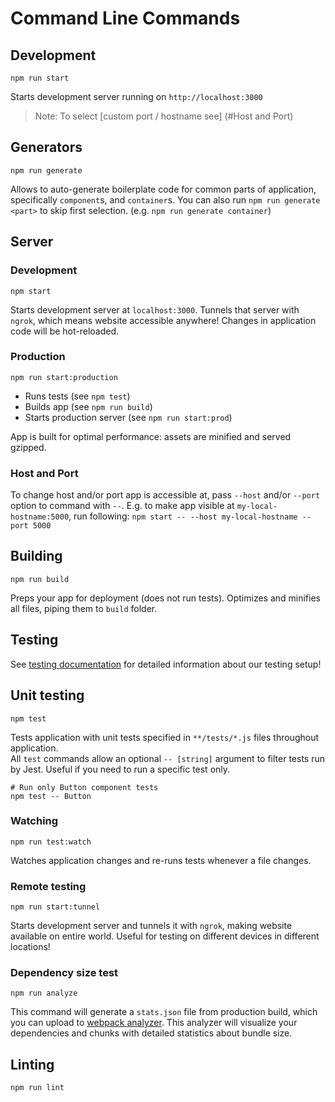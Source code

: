 # Command Line Commands

## Development

```Shell
npm run start
```

Starts development server running on `http://localhost:3000`
> Note: To select [custom port / hostname see]  (#Host and Port)

## Generators

```Shell
npm run generate
```

Allows to auto-generate boilerplate code for common parts of
application, specifically `component`s, and `container`s. You can
also run `npm run generate <part>` to skip first selection. (e.g. `npm run
generate container`)

## Server

### Development

```Shell
npm start
```

Starts development server  at `localhost:3000`. Tunnels that server with
`ngrok`, which means website accessible anywhere! Changes in application
 code will be hot-reloaded.

### Production

```Shell
npm run start:production
```

 * Runs tests (see `npm test`)
 * Builds app (see `npm run build`)
 * Starts production server (see `npm run start:prod`)

App is built for optimal performance: assets are
minified and served gzipped.

### Host and Port

To change host and/or port app is accessible at, pass `--host` and/or `--port` option to command
with `--`. E.g. to make app visible at `my-local-hostname:5000`, run following:
`npm start -- --host my-local-hostname --port 5000`

## Building

```Shell
npm run build
```

Preps your app for deployment (does not run tests). Optimizes and minifies all files, piping them to `build` folder.

## Testing

See [testing documentation](../testing/README.md) for detailed information
about our testing setup!

## Unit testing

```Shell
npm test
```

Tests application with unit tests specified in `**/tests/*.js` files
throughout application.  
All `test` commands allow an optional `-- [string]` argument to filter
tests run by Jest. Useful if you need to run a specific test only.

```Shell
# Run only Button component tests
npm test -- Button
```

### Watching

```Shell
npm run test:watch
```

Watches application changes and re-runs tests whenever a file changes.

### Remote testing

```Shell
npm run start:tunnel
```
Starts development server and tunnels it with `ngrok`, making website
available on entire world. Useful for testing on different devices in different locations!

### Dependency size test

```Shell
npm run analyze
```

This command will generate a `stats.json` file from production build, which
you can upload to [webpack analyzer](https://webpack.github.io/analyse/). This
analyzer will visualize your dependencies and chunks with detailed statistics
about bundle size.

## Linting

```Shell
npm run lint
```
